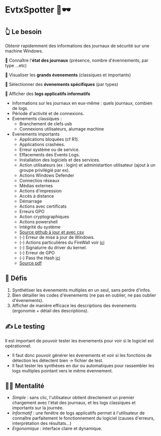 # EvtxSpotter  	:newspaper::dark_sunglasses:

## :point_up_2: Le besoin

Obtenir rapidemment des informations des journaux de sécurité sur une machine Windows.

:pushpin: Connaître l'**état des journaux** (présence, nombre d'évennements, par type ...etc)
  
:pushpin: Visualiser les **grands évenements** (classiques et importants)

:pushpin: Sélectionner des **évenements spécifiques** (par types)

:pushpin: Afficher des **logs applicatifs informatifs**

* Informations sur les journaux en eux-même : quels journaux, combien de logs.
* Période d'activité et de connexions.
* Evenements classiques :
  - Branchement de clefs usb
  - Connexions utilisateurs, alumage machine
* Evenements importants
  - Applications bloquées (cf R1).
  - Applications  crashées.
  - Erreur système ou de service.
  - Effacements des Events Logs.
  - Installation des logiciels et des services.
  - Action utilisateurs (ex : login) et administartion utilisateur (ajout à un groupe privilégié par ex).
  - Actions Windows Defender
  - Connectios réseaux
  - Médias externes
  - Actions d'impression
  - Accès à distance
  - Démarrage
  - Actions avec certificats
  - Erreurs GPO
  - Action cryptographiques 
  - Actions powershell
  - Intégrité du système
  - [Source github à jour et avec csv](https://github.com/nsacyber/Event-Forwarding-Guidance/tree/master/Events)
  - (-) Erreur de mise à jour de Windows.
  - (-) Actions particulières du FireWall voir [ici](https://apps.nsa.gov/iaarchive/library/ia-guidance/security-configuration/applications/assets/public/upload/Spotting-the-Adversary-with-Windows-Event-Log-Monitoring.pdf#page=31)
  - (-) Signaturre du driver du kernel.
  - (-) Erreur de GPO
  - (-) Pass the Hash [ici](https://apps.nsa.gov/iaarchive/library/ia-guidance/security-configuration/applications/assets/public/upload/Spotting-the-Adversary-with-Windows-Event-Log-Monitoring.pdf#page=37)
  - [Source pdf](https://apps.nsa.gov/iaarchive/library/ia-guidance/security-configuration/applications/assets/public/upload/Spotting-the-Adversary-with-Windows-Event-Log-Monitoring.pdf)

## :rocket: Défis

1. Synthétiser les évenements multiples en un seul, sans perdre d'infos.
2. Bien détailler les codes d'évenements (ne pas en oublier, ne pas oublier d'évenements).
3. Afficher de manière efficace les descriptions des évenements (ergonomie + détail des descriptions).

## :writing_hand: Le testing

Il est important de pouvoir tester les évenements pour voir si le logiciel est opérationnel.

- Il faut donc pouvoir générer les évenements et voir si les fonctions de détection les détectent bien -> fichier de test.
- Il faut tester les synthèses en dur ou automatiques pour rassembler les logs multiples pointant vers le même évennement.

## :man_firefighter: Mentalité

- *Simple* : sans clic, l'utilisateur obtient directement un premier chargement avec l'état des journaux, et les logs classiques et importants sur la journée.
- *Informatif* : une fenêtre de logs applicatifs permet à l'utilisateur de connaître parfaitement le fonctionnement du logiciel (causes d'erreurs, interprétation des résultats...)
- *Ergonomique* : interface claire et dynamique. 

